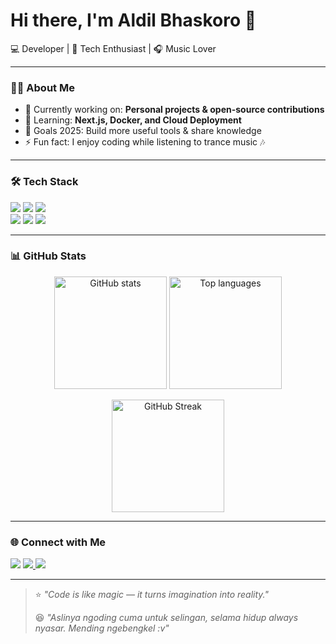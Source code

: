 # Hi there, I'm Aldil Bhaskoro 👋  

💻 Developer | 🚀 Tech Enthusiast | 🎧 Music Lover  

---

### 👨‍💻 About Me
- 🔭 Currently working on: **Personal projects & open-source contributions**  
- 🌱 Learning: **Next.js, Docker, and Cloud Deployment**  
- 🎯 Goals 2025: Build more useful tools & share knowledge  
- ⚡ Fun fact: I enjoy coding while listening to trance music 🎶  

---

### 🛠️ Tech Stack
<p align="left">
  <img src="https://img.shields.io/badge/Code-JavaScript-yellow?logo=javascript" />
  <img src="https://img.shields.io/badge/Code-Node.js-green?logo=node.js" />
  <img src="https://img.shields.io/badge/Code-Next.js-black?logo=next.js" />
  <br/>
  <img src="https://img.shields.io/badge/Code-React-blue?logo=react" />
  <img src="https://img.shields.io/badge/Tools-Docker-blue?logo=docker" />
  <img src="https://img.shields.io/badge/Editor-VSCode-blue?logo=visualstudiocode" />
</p>

---

### 📊 GitHub Stats
<p align="center">
  <img src="https://github-readme-stats.vercel.app/api?username=aldilbhaskoro&show_icons=true&theme=tokyonight&cache_seconds=3600" alt="GitHub stats" height="180em"/>
  <img src="https://github-readme-stats.vercel.app/api/top-langs/?username=aldilbhaskoro&layout=compact&theme=tokyonight&cache_seconds=3600" alt="Top languages" height="180em"/>
</p>

<p align="center">
  <img src="https://github-readme-streak-stats.herokuapp.com/?user=aldilbhaskoro&theme=tokyonight" alt="GitHub Streak" height="180em"/>
</p>

---

### 🌐 Connect with Me
<p align="left">
  <a href="https://elaina.id" target="_blank"><img src="https://img.shields.io/badge/Website-elaina.id-blue?logo=google-chrome" /></a>
  <a href="https://www.linkedin.com/in/aldil-bhaskoro-anggito-isdwihardjo" target="_blank">
    <img src="https://img.shields.io/badge/LinkedIn-Aldil%20Bhaskoro-blue?logo=linkedin" />
  </a>
  <a href="https://github.com/aldilbhaskoro" target="_blank"><img src="https://img.shields.io/badge/GitHub-aldilbhaskoro-black?logo=github" /></a>
</p>

---

> ⭐️ *"Code is like magic — it turns imagination into reality."*  
>  
> 😆 *"Aslinya ngoding cuma untuk selingan, selama hidup always nyasar. Mending ngebengkel :v"*
